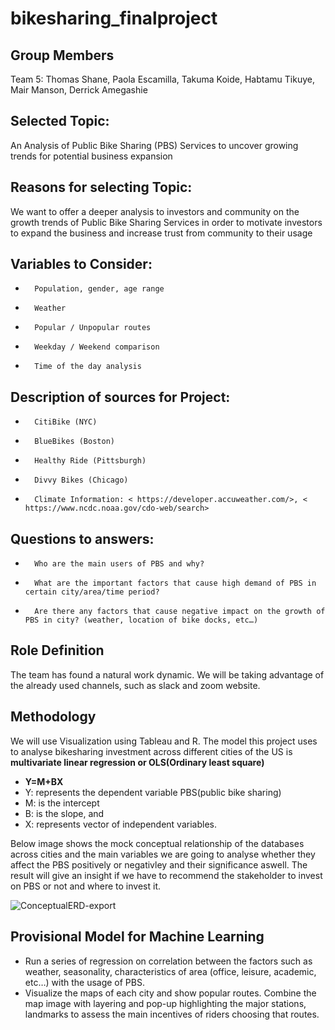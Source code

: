 
# bikesharing_finalproject

## Group Members

Team 5: Thomas Shane, Paola Escamilla, Takuma Koide, Habtamu Tikuye, Mair Manson, Derrick Amegashie

## Selected Topic:

An Analysis of Public Bike Sharing (PBS) Services to uncover growing trends for potential business expansion

## Reasons for selecting Topic:

We want to offer a deeper analysis to investors and community on the growth trends of Public Bike Sharing Services in order to motivate investors to expand the business and increase trust from community to their usage

## Variables to Consider:
-       Population, gender, age range
-       Weather
-       Popular / Unpopular routes
-       Weekday / Weekend comparison
-       Time of the day analysis
## Description of sources for Project:
-       CitiBike (NYC)
-       BlueBikes (Boston)
-       Healthy Ride (Pittsburgh)
-       Divvy Bikes (Chicago)
-       Climate Information: < https://developer.accuweather.com/>, < https://www.ncdc.noaa.gov/cdo-web/search>
## Questions to answers:
-       Who are the main users of PBS and why?
-       What are the important factors that cause high demand of PBS in certain city/area/time period?
-       Are there any factors that cause negative impact on the growth of PBS in city? (weather, location of bike docks, etc…)
## Role Definition
The team has found a natural work dynamic. We will be taking advantage of the already used channels, such as slack and zoom website.
## Methodology
We will use Visualization using Tableau and R. The model this project uses to analyse bikesharing investment across different cities of the US is **multivariate linear regression or OLS(Ordinary least square)**
- **Y=M+BX**
- Y: represents the dependent variable PBS(public bike sharing)
- M: is the intercept 
- B: is the slope, and
- X: represents vector of independent variables.

Below image shows the mock conceptual relationship of the databases across cities and the main variables we are going to analyse whether they affect the PBS positively or negativley and their significance aswell. The result will give an insight if we have to recommend the stakeholder to invest on PBS or not and where to invest it.


![ConceptualERD-export](https://user-images.githubusercontent.com/78656720/124362240-c9951200-dc01-11eb-88fb-67bad7efb827.png)


## Provisional Model for Machine Learning

- Run a series of regression on correlation between the factors such as weather, seasonality, characteristics of area (office, leisure, academic, etc…) with the usage of PBS.
- Visualize the maps of each city and  show popular routes. Combine the map image with layering and pop-up highlighting the major stations, landmarks to assess the main incentives of riders choosing that routes.
